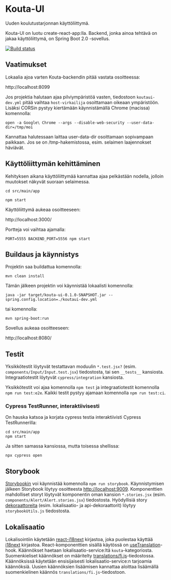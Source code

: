 # Kouta-UI

Uuden koulutustarjonnan käyttöliittymä.

Kouta-UI on luotu create-react-app:lla. Backend, jonka ainoa tehtävä on jakaa käyttöliittymä, on Spring Boot 2.0 -sovellus.

[![Build status](https://travis-ci.org/Opetushallitus/kouta-ui.svg?branch=master)](https://travis-ci.org/Opetushallitus/kouta-ui)

## Vaatimukset

Lokaalia ajoa varten Kouta-backendin pitää vastata osoitteessa:

http://localhost:8099

Jos projektia halutaan ajaa pilviympäristöä vasten, tiedostoon `koutaui-dev.yml` pitää vaihtaa `host-virkailija` 
osoittamaan oikeaan ympäristöön. Lisäksi CORSin pystyy kiertämään käynnistämällä Chrome (macissa) komennolla:

`open -a Google\ Chrome --args --disable-web-security --user-data-dir=/tmp/moi`

Kannattaa halutessaan laittaa user-data-dir osoittamaan sopivampaan paikkaan. Jos se on /tmp-hakemistossa, 
esim. selaimen laajennokset häviävät.

## Käyttöliittymän kehittäminen

Kehityksen aikana käyttöliittymää kannattaa ajaa pelkästään nodella, jolloin muutokset näkyvät suoraan selaimessa.

`cd src/main/app`

`npm start`

Käyttöliittymä aukeaa osoitteeseen:

http://localhost:3000/

Portteja voi vaihtaa ajamalla:

`PORT=5555 BACKEND_PORT=5556 npm start`

## Buildaus ja käynnistys

Projektin saa buildattua komennolla:

`mvn clean install`

Tämän jälkeen projektin voi käynnistää lokaalisti komennolla:

`java -jar target/kouta-ui-0.1.0-SNAPSHOT.jar --spring.config.location=./koutaui-dev.yml`

tai komennolla:

`mvn spring-boot:run`

Sovellus aukeaa osoitteeseen:

http://localhost:8080/

## Testit

Yksikkötestit löytyvät testattavan moduulin `*.test.jsx?` (esim. `components/Input/Input.test.jsx`) tiedostosta, tai sen `__tests__` kansiosta. Integraatiotestit löytyvät `cypress/integration` kansiosta.

Yksikkötestit voi ajaa komennolla `npm test` ja integraatiotestit komennolla `npm run test:e2e`. Kaikki testit pystyy ajamaan komennolla `npm run test:ci`.

### Cypress TestRunner, interaktiivisesti

On hauska katsoa ja korjata cypress testia interaktiivisti Cypress TestRunnerilla: 

    cd src/main/app
    npm start
    
Ja sitten samassa kansiossa, mutta toisessa shellissa: 

    npx cypress open

## Storybook

[Storybookin](https://github.com/storybooks/storybook) voi käynnistää komennolla `npm run storybook`. Käynnistymisen jälkeen Storybook löytyy osoitteesta [http://localhost:9009](http://localhost:9009). Komponenttien mahdolliset storyt löytyvät komponentin oman kansion `*.stories.jsx` (esim. `components/Alert/Alert.stories.jsx`) tiedostosta. Hyödyllisiä story [dekoraattoreita](https://storybook.js.org/docs/addons/introduction/#1-decorators) (esim. lokalisaatio- ja api-dekoraattorit) löytyy `storybookUtils.js` tiedostosta.

## Lokalisaatio

Lokalisointiin käytetään [react-i18next](https://github.com/i18next/react-i18next) kirjastoa, joka puolestaa käyttää [i18next](https://www.i18next.com/) kirjastoa. React-komponenttien sisällä käytössä on [useTranslation](https://github.com/Opetushallitus/kouta-ui/blob/master/src/main/app/src/components/useTranslation/index.js)-hook. Käännökset haetaan lokalisaatio-service:ltä `kouta`-kategoriosta. Suomenkieliset käännökset on määritelty [translations/fi.js](https://github.com/Opetushallitus/kouta-ui/blob/master/src/main/app/src/translations/fi.js)-tiedostossa. Käännöksissä käytetään ensisijaisesti lokalisaatio-service:n tarjoamia käännöksiä. Uusien käännöksien lisäämisen kannattaa aloittaa lisäämällä suomenkielinen käännös `translations/fi.js`-tiedostoon.

